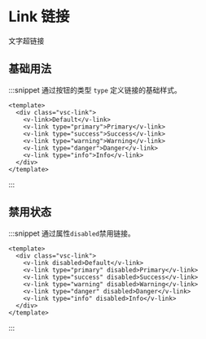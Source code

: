 # Link 链接

文字超链接

## 基础用法

:::snippet 通过按钮的类型 `type` 定义链接的基础样式。

```vue
<template>
  <div class="vsc-link">
    <v-link>Default</v-link>
    <v-link type="primary">Primary</v-link>
    <v-link type="success">Success</v-link>
    <v-link type="warning">Warning</v-link>
    <v-link type="danger">Danger</v-link>
    <v-link type="info">Info</v-link>
  </div>
</template>
```

:::

## 禁用状态

:::snippet 通过属性`disabled`禁用链接。

```vue
<template>
  <div class="vsc-link">
    <v-link disabled>Default</v-link>
    <v-link type="primary" disabled>Primary</v-link>
    <v-link type="success" disabled>Success</v-link>
    <v-link type="warning" disabled>Warning</v-link>
    <v-link type="danger" disabled>Danger</v-link>
    <v-link type="info" disabled>Info</v-link>
  </div>
</template>
```

:::
